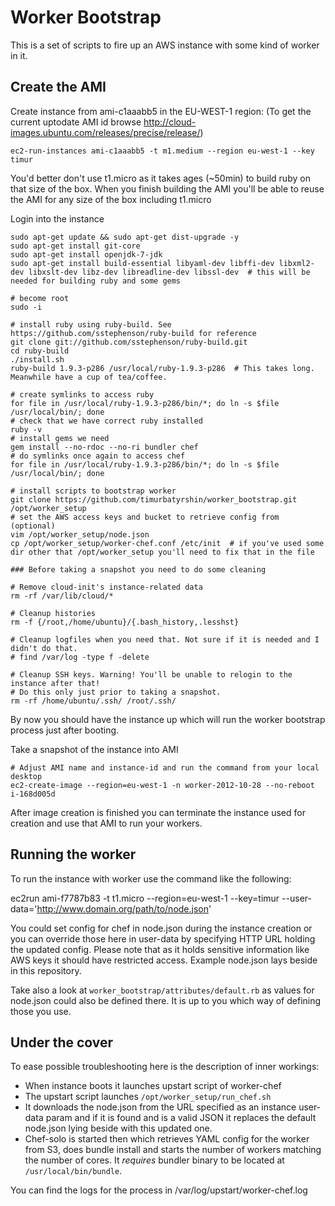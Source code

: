 # Worker Bootstrap

This is a set of scripts to fire up an AWS instance with some kind of worker in it.

## Create the AMI

Create instance from ami-c1aaabb5 in the EU-WEST-1 region:
(To get the current uptodate AMI id browse http://cloud-images.ubuntu.com/releases/precise/release/)

    ec2-run-instances ami-c1aaabb5 -t m1.medium --region eu-west-1 --key timur 
You'd better don't use t1.micro as it takes ages (~50min) to build ruby on that size of the box.
When you finish building the AMI you'll be able to reuse the AMI for any size of the box including t1.micro

Login into the instance

    sudo apt-get update && sudo apt-get dist-upgrade -y 
    sudo apt-get install git-core
    sudo apt-get install openjdk-7-jdk
    sudo apt-get install build-essential libyaml-dev libffi-dev libxml2-dev libxslt-dev libz-dev libreadline-dev libssl-dev  # this will be needed for building ruby and some gems

    # become root
    sudo -i

    # install ruby using ruby-build. See https://github.com/sstephenson/ruby-build for reference
    git clone git://github.com/sstephenson/ruby-build.git
    cd ruby-build
    ./install.sh
    ruby-build 1.9.3-p286 /usr/local/ruby-1.9.3-p286  # This takes long. Meanwhile have a cup of tea/coffee.

    # create symlinks to access ruby
    for file in /usr/local/ruby-1.9.3-p286/bin/*; do ln -s $file /usr/local/bin/; done   
    # check that we have correct ruby installed
    ruby -v
    # install gems we need
    gem install --no-rdoc --no-ri bundler chef
    # do symlinks once again to access chef
    for file in /usr/local/ruby-1.9.3-p286/bin/*; do ln -s $file /usr/local/bin/; done   

    # install scripts to bootstrap worker
    git clone https://github.com/timurbatyrshin/worker_bootstrap.git /opt/worker_setup
    # set the AWS access keys and bucket to retrieve config from (optional)
    vim /opt/worker_setup/node.json  
    cp /opt/worker_setup/worker-chef.conf /etc/init  # if you've used some dir other that /opt/worker_setup you'll need to fix that in the file

    ### Before taking a snapshot you need to do some cleaning

    # Remove cloud-init's instance-related data
    rm -rf /var/lib/cloud/* 

    # Cleanup histories
    rm -f {/root,/home/ubuntu}/{.bash_history,.lesshst} 

    # Cleanup logfiles when you need that. Not sure if it is needed and I didn't do that.
    # find /var/log -type f -delete

    # Cleanup SSH keys. Warning! You'll be unable to relogin to the instance after that!
    # Do this only just prior to taking a snapshot.
    rm -rf /home/ubuntu/.ssh/ /root/.ssh/

By now you should have the instance up which will run the worker bootstrap process just after booting.

Take a snapshot of the instance into AMI

    # Adjust AMI name and instance-id and run the command from your local desktop
    ec2-create-image --region=eu-west-1 -n worker-2012-10-28 --no-reboot i-168d005d

After image creation is finished you can terminate the instance used for creation and use that AMI to run your workers.


## Running the worker

To run the instance with worker use the command like the following:

  ec2run ami-f7787b83 -t t1.micro --region=eu-west-1 --key=timur --user-data='http://www.domain.org/path/to/node.json'

You could set config for chef in node.json during the instance creation or you can override those here in user-data by
specifying HTTP URL holding the updated config. Please note that as it holds sensitive information like AWS keys it
should have restricted access.
Example node.json lays beside in this repository.

Take also a look at `worker_bootstrap/attributes/default.rb` as values for node.json could also be defined there.
It is up to you which way of defining those you use.

## Under the cover

To ease possible troubleshooting here is the description of inner workings:

* When instance boots it launches upstart script of worker-chef
* The upstart script launches `/opt/worker_setup/run_chef.sh`
* It downloads the node.json from the URL specified as an instance user-data param and if it is found and is a valid JSON it
  replaces the default node.json lying beside with this updated one.
* Chef-solo is started then which retrieves YAML config for the worker from S3, does bundle install and starts the number
  of workers matching the number of cores. It *requires* bundler binary to be located at `/usr/local/bin/bundle`.

You can find the logs for the process in /var/log/upstart/worker-chef.log

